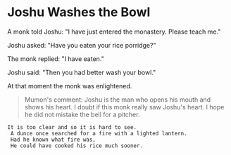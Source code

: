 # Joshu Washes the Bowl

A monk told Joshu: "I have just entered the monastery. Please teach me."

Joshu asked: "Have you eaten your rice porridge?"

The monk replied: "I have eaten."

Joshu said: "Then you had better wash your bowl."

At that moment the monk was enlightened.

> Mumon's comment: Joshu is the man who opens his mouth and shows his heart. I doubt if this monk really saw Joshu's heart. I hope he did not mistake the bell for a pitcher.

```
It is too clear and so it is hard to see.
 A dunce once searched for a fire with a lighted lantern.
 Had he known what fire was,
 He could have cooked his rice much sooner.
```
